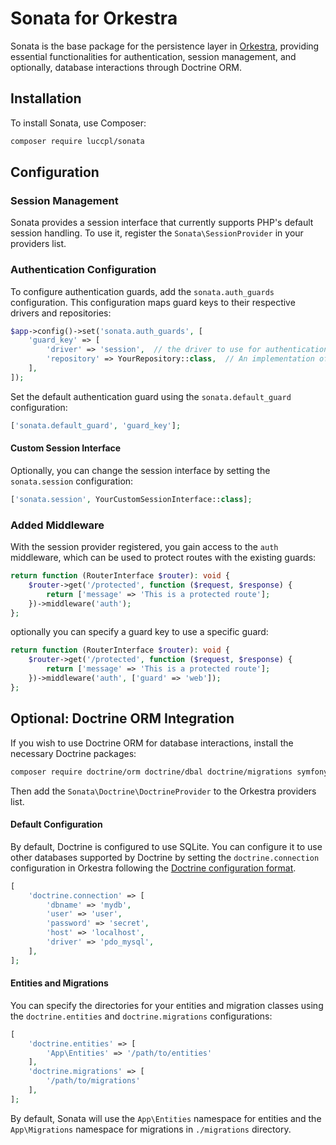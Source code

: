# Sonata for Orkestra

Sonata is the base package for the persistence layer in [Orkestra](https://packagist.org/packages/luccpl/orkestra), providing essential functionalities for authentication, session management, and optionally, database interactions through Doctrine ORM.

## Installation

To install Sonata, use Composer:

```bash
composer require luccpl/sonata
```

## Configuration

### Session Management

Sonata provides a session interface that currently supports PHP's default session handling. To use it, register the `Sonata\SessionProvider` in your providers list.

### Authentication Configuration

To configure authentication guards, add the `sonata.auth_guards` configuration. This configuration maps guard keys to their respective drivers and repositories:

```php
$app->config()->set('sonata.auth_guards', [
    'guard_key' => [
        'driver' => 'session',  // the driver to use for authentication
        'repository' => YourRepository::class,  // An implementation of Sonata\Interfaces\Repository\IdentifiableInterface
    ],
]);
```

Set the default authentication guard using the `sonata.default_guard` configuration:

```php
['sonata.default_guard', 'guard_key'];
```

#### Custom Session Interface

Optionally, you can change the session interface by setting the `sonata.session` configuration:

```php
['sonata.session', YourCustomSessionInterface::class];
```

### Added Middleware

With the session provider registered, you gain access to the `auth` middleware, which can be used to protect routes with the existing guards:

```php
return function (RouterInterface $router): void {
    $router->get('/protected', function ($request, $response) {
        return ['message' => 'This is a protected route'];
    })->middleware('auth');
};
```

optionally you can specify a guard key to use a specific guard:
<!-- @todo review this code, it is not compatible with current middleware function but should be implemented for orkestra 1.1 -->
```php
return function (RouterInterface $router): void {
    $router->get('/protected', function ($request, $response) {
        return ['message' => 'This is a protected route'];
    })->middleware('auth', ['guard' => 'web']);
};
```


## Optional: Doctrine ORM Integration

If you wish to use Doctrine ORM for database interactions, install the necessary Doctrine packages:

```bash
composer require doctrine/orm doctrine/dbal doctrine/migrations symfony/cache
```

Then add the `Sonata\Doctrine\DoctrineProvider` to the Orkestra providers list.


#### Default Configuration

By default, Doctrine is configured to use SQLite. You can configure it to use other databases supported by Doctrine by setting the `doctrine.connection` configuration in Orkestra following the [Doctrine configuration format](https://www.doctrine-project.org/projects/doctrine-dbal/en/4.0/reference/configuration.html).

```php
[
	'doctrine.connection' => [
		'dbname' => 'mydb',
		'user' => 'user',
		'password' => 'secret',
		'host' => 'localhost',
		'driver' => 'pdo_mysql',
	],
];
```

#### Entities and Migrations

You can specify the directories for your entities and migration classes using the `doctrine.entities` and `doctrine.migrations` configurations:

```php
[
	'doctrine.entities' => [
		'App\Entities' => '/path/to/entities'
	],
	'doctrine.migrations' => [
		'/path/to/migrations'
	],
];
```

By default, Sonata will use the `App\Entities` namespace for entities and the `App\Migrations` namespace for migrations in `./migrations` directory.
